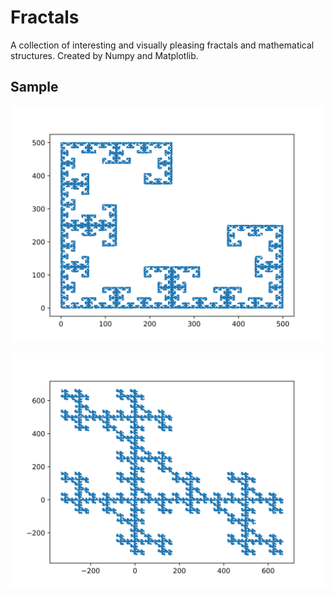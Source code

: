 # Fractals

A collection of interesting and visually pleasing fractals and mathematical structures.
Created by Numpy and Matplotlib.

## Sample

![](sample/sample_1.png)

![](sample/sample_2.png)